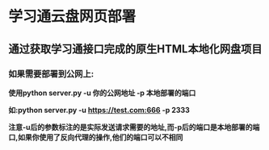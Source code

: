 # 学习通云盘网页部署
## 通过获取学习通接口完成的原生HTML本地化网盘项目

### 如果需要部署到公网上:

**使用python server.py -u 你的公网地址 -p 本地部署的端口**

**如:python server.py -u https://test.com:666 -p 2333**

**注意-u后的参数标注的是实际发送请求需要的地址,而-p后的端口是本地部署的端口,如果你使用了反向代理的操作,他们的端口可以不相同**
